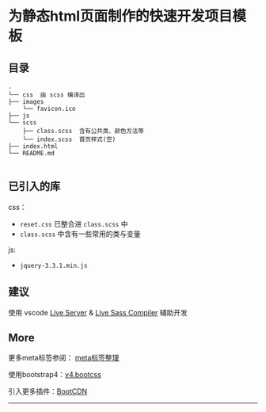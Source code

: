 # 为静态html页面制作的快速开发项目模板

## 目录

```
.
└── css  由 scss 编译出
├── images
    └── favicon.ico 
├── js
└── scss
    ├── class.scss  含有公共类、颜色方法等
    └── index.scss  首页样式(空)
├── index.html 
└── README.md
 
```

## 已引入的库

css：
  - `reset.css` 已整合进 `class.scss` 中
  - `class.scss` 中含有一些常用的类与变量

js: 
  - `jquery-3.3.1.min.js`

## 建议

使用 vscode [Live Server](https://github.com/ritwickdey/live-server-web-extension) & [Live Sass Compiler](https://github.com/ritwickdey/vscode-live-sass-compiler) 辅助开发



## More

更多meta标签参阅： [meta标签整理](https://blog.csdn.net/yc123h/article/details/51356143)

使用bootstrap4：[v4.bootcss](https://v4.bootcss.com/)

引入更多插件：[BootCDN](https://www.bootcdn.cn/)



-----